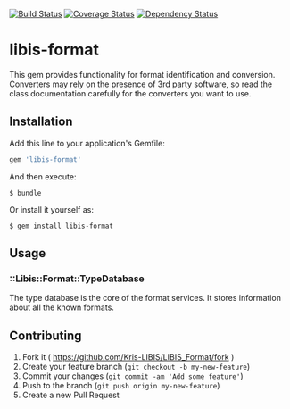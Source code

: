 [![Build Status](https://travis-ci.org/Kris-LIBIS/LIBIS_Format.svg?branch=master)](https://travis-ci.org/Kris-LIBIS/LIBIS_Format)
[![Coverage Status](https://img.shields.io/coveralls/Kris-LIBIS/LIBIS_Format.svg)](https://coveralls.io/r/Kris-LIBIS/LIBIS_Format)
[![Dependency Status](https://gemnasium.com/Kris-LIBIS/LIBIS_Format.svg)](https://gemnasium.com/Kris-LIBIS/LIBIS_Format)

# libis-format

This gem provides functionality for format identification and conversion. Converters may rely on the presence of
3rd party software, so read the class documentation carefully for the converters you want to use.

## Installation

Add this line to your application's Gemfile:

```ruby
gem 'libis-format'
```

And then execute:

    $ bundle

Or install it yourself as:

    $ gem install libis-format

## Usage

### ::Libis::Format::TypeDatabase

The type database is the core of the format services. It stores information about all the known formats.

## Contributing

1. Fork it ( https://github.com/Kris-LIBIS/LIBIS_Format/fork )
2. Create your feature branch (`git checkout -b my-new-feature`)
3. Commit your changes (`git commit -am 'Add some feature'`)
4. Push to the branch (`git push origin my-new-feature`)
5. Create a new Pull Request
